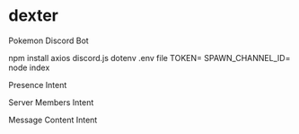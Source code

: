 # dexter
Pokemon Discord Bot

npm install axios discord.js dotenv
.env file 
TOKEN=
SPAWN_CHANNEL_ID=
node index

Presence Intent

Server Members Intent

Message Content Intent